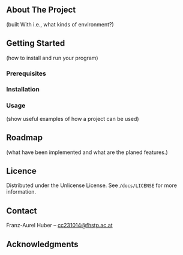 ## About The Project
(built With i.e., what kinds of environment?)

## Getting Started 
(how to install and run your program)

### Prerequisites
### Installation
### Usage
(show useful examples of how a project can be used)

## Roadmap 
(what have been implemented and what are the planed features.)

## Licence

Distributed under the Unlicense License. See `/docs/LICENSE` for more information.

## Contact

Franz-Aurel Huber – [cc231014@fhstp.ac.at](mailto:cc231014@fhstp.ac.at)

## Acknowledgments